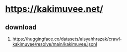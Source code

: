 # https://kakimuvee.net/

## download

1. https://huggingface.co/datasets/aisyahhrazak/crawl-kakimuvee/resolve/main/kakimuvee.jsonl
